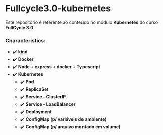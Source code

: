 # Fullcycle3.0-kubernetes

Este repositório é referente ao conteúdo no módulo **Kubernetes** do curso **FullCycle 3.0**

### Characteristics:

- :heavy_check_mark: **kind**
- :heavy_check_mark: **Docker**
- :heavy_check_mark: **Node + express + docker + Typescript**
- :heavy_check_mark: **Kubernetes**
  - :heavy_check_mark: **Pod**
  - :heavy_check_mark: **ReplicaSet**
  - :heavy_check_mark: **Service - ClusterIP**
  - :heavy_check_mark: **Service - LoadBalancer**
  - :heavy_check_mark: **Deployment**
  - :heavy_check_mark: **ConfigMap (p/ variáveis de ambiente)**
  - :heavy_check_mark: **ConfigMap (p/ arquivo montado em volume)**
